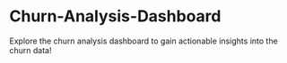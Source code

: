 # Churn-Analysis-Dashboard
Explore the churn analysis dashboard to gain actionable insights into the churn data!
